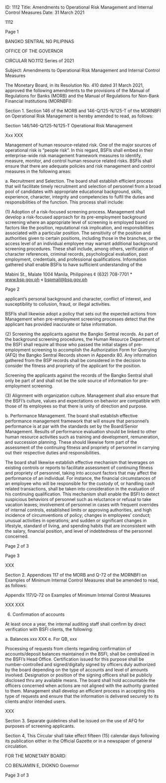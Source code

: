 ID: 1112
Title: Amendments to Operational Risk Management and Internal Control Measures
Date: 31 March 2021

1112

Page 1

BANGKO SENTRAL NG PILIPINAS

OFFICE OF THE GOVERNOR

CIRCULAR NO.1112 Series of 2021

Subject: Amendments to Operational Risk Management and Internal Control Measures

The Monetary Board, in its Resolution No. 410 dated 31 March 2021, approved the following amendments to the provisions of the Manual of Regulations for Banks (MORB) and the Manual of Regulations for Non-Bank Financial Institutions (MORNBFI):

Section 1. Section 146 of the MORB and 146-Q/125-N/125-T of the MORNBFI on Operational Risk Management is hereby amended to read, as follows:

Section 146/146-Q/125-N/125-T Operational Risk Management

Xxx XXX

Management of human resource-related risk. One of the major sources of operational risk is “people risk”. In this regard, BSFls shall embed in their enterprise-wide risk management framework measures to identify, measure, monitor, and control human resource related risks. BSFIs shall ensure that there are adequate policies and risk management and control measures in the following areas:

a. Recruitment and Selection. The board shall establish efficient process that will facilitate timely recruitment and selection of personnel from a broad pool of candidates with appropriate educational background, skills, experience, character, integrity and competencies to fulfil the duties and responsibilities of the function. This process shall include:

(1) Adoption of a risk-focused screening process. Management shall develop a risk-focused approach for its pre-employment background screening where an appropriate level of screening is employed based on factors like the position, reputational risk implication, and responsibilities associated with a particular position. The sensitivity of the position and authorities given to certain positions, including those in the branches, or the access level of an individual employee may warrant additional background screening procedures. These shall include, among others, verification of character references, criminal records, psychological evaluation, past employment, credentials, and professional qualifications. Information gathered shall enable BSFls to have sufficient understanding of the

Mabini St., Malate 1004 Manila, Philippines ¢ (632) 708-7701 * www.bsp.gov.ph « bspmail@bsp.gov.ph

Page 2

applicant’s personal background and character, conflict of interest, and susceptibility to collusion, fraud, or illegal activities.

BSFls shall likewise adopt a policy that sets out the expected actions from Management when pre-employment screening processes detect that the applicant has provided inaccurate or false information.

(2) Screening the applicants against the Bangko Sentral records. As part of the background screening procedures, the Human Resource Department of the BSFI shall require all those who passed the initial stages of pre- employment screening to accomplish the Authorization Form for Querying (AFQ) the Bangko Sentral Records shown in Appendix 80. Any information gathered from the BSP records shall be considered in the decision to consider the fitness and propriety of the applicant for the position.

Screening the applicants against the records of the Bangko Sentral shall only be part of and shall not be the sole source of information for pre- employment screening.

(3) Alignment with organization culture. Management shall also ensure that the BSFI’s culture, values and expectations on behavior are compatible with those of its employees so that there is unity of direction and purpose.

b. Performance Management. The board shall establish effective performance management framework that will ensure that personnel’s performance is at par with the standards set by the Board/Senior Management. Results of performance evaluation should be linked to other human resource activities such as training and development, remuneration, and succession planning. These should likewise form part of the assessment of the continuing fitness and propriety of personnel in carrying out their respective duties and responsibilities.

The board shall likewise establish effective mechanism that leverages on existing controls or reports to facilitate assessment of continuing fitness and propriety of personnel, taking into account factors that may affect the performance of an individual. For instance, the financial circumstances of an employee who will be responsible for the custody of, or handling cash related transactions, shall be taken into consideration in the evaluation of his continuing qualification. This mechanism shall enable the BSFI to detect suspicious behaviors of personnel such as reluctance or refusal to take vacation leaves; involvement of personnel in cases with frequent overrides of internal controls, established limits or approving authorities, and high incidence of circumventions of policy; changes in employees’ conduct; unusual activities in operations; and sudden or significant changes in lifestyle, standard of living, and spending habits that are inconsistent with the salary, financial position, and level of indebtedness of the personnel concerned.

Page 2 of 3

Page 3

XXX

Section 2. Appendices 117 of the MORB and Q-72 of the MORNBFI on Examples of Minimum Internal Control Measures shall be amended to read, as follows:

Appendix 117/Q-72 on Examples of Minimum Internal Control Measures

XXX XXX

6. Confirmation of accounts

At least once a year, the internal auditing staff shall confirm by direct verification with BSFI clients, the following:

a. Balances xxx XXX e. For QB, xxx

Processing of requests from clients regarding confirmation of accounts/deposit balances maintained in the BSFI, shall be centralized in the BSFI’s Head Office. Certification issued for this purpose shall be number-controlled and signed/digitally signed by officers duly authorized by the board depending on the type of accounts and level of amounts involved. Designation or position of the signing officers shall be publicly disclosed thru any available means. The board shall hold accountable the officers concerned when actions are not aligned with the authority granted to them. Management shall develop an efficient process in accepting this type of requests and ensure that the information is delivered securely to its clients and/or intended users.

XXX

Section 3. Separate guidelines shall be issued on the use of AFQ for purposes of screening applicants.

Section 4, This Circular shall take effect fifteen (15) calendar days following its publication either in the Official Gazette or in a newspaper of general circulation.

FOR THE MONETARY BOARD:

CO BENJAMIN E, DIOKNO Governor

Page 3 of 3